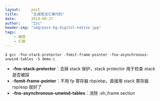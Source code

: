 ```yaml
---
layout:     post
title:      "生成简洁汇编代码"
date:       2019-09-27
author:     "Zzc"
header-img: "img/post-bg-digital-native.jpg"
tags:
    - 编程
    - 汇编
---
```


```shell
$ gcc -fno-stack-protector -fomit-frame-pointer -fno-asynchronous-unwind-tables -S demo.c
```

- **-fno-stack-protector**：去掉 stack 保护，stack protector 用于检查 stack 是否被踩
- **-fomit-frame-pointer**：不用 fp 寄存器 rbp/ebp，直接用 stack 寄存器 rsp/esp 就好了
- **-fno-asynchronous-unwind-tables**：消除 .eh_frame section
